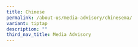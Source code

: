 ```yaml
---
title: Chinese
permalink: /about-us/media-advisory/chinesema/
variant: tiptap
description: ""
third_nav_title: Media Advisory
---
```

